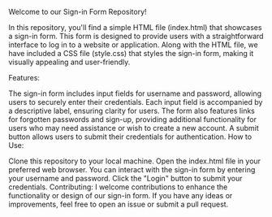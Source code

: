 Welcome to our Sign-in Form Repository!

In this repository, you'll find a simple HTML file (index.html) that showcases a sign-in form. This form is designed to provide users with a straightforward interface to log in to a website or application. Along with the HTML file, we have included a CSS file (style.css) that styles the sign-in form, making it visually appealing and user-friendly.

Features:

The sign-in form includes input fields for username and password, allowing users to securely enter their credentials.
Each input field is accompanied by a descriptive label, ensuring clarity for users.
The form also features links for forgotten passwords and sign-up, providing additional functionality for users who may need assistance or wish to create a new account.
A submit button allows users to submit their credentials for authentication.
How to Use:

Clone this repository to your local machine.
Open the index.html file in your preferred web browser.
You can interact with the sign-in form by entering your username and password.
Click the "Login" button to submit your credentials.
Contributing:
I welcome contributions to enhance the functionality or design of our sign-in form. If you have any ideas or improvements, feel free to open an issue or submit a pull request.
